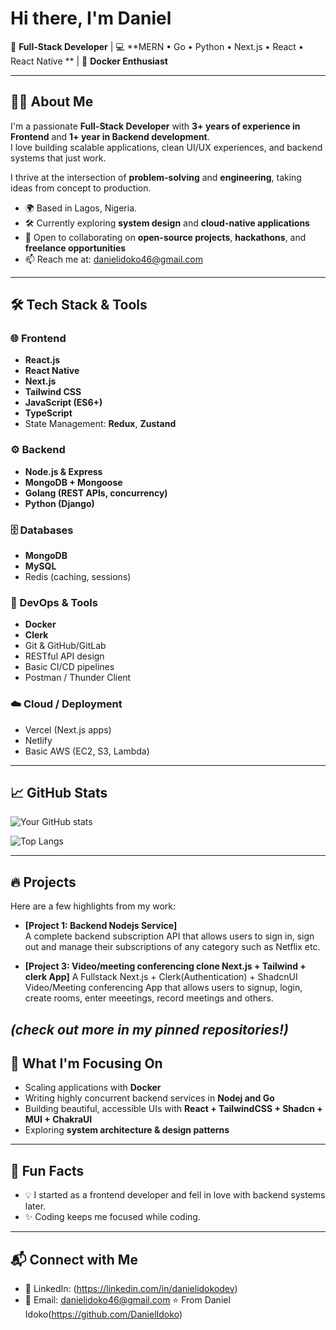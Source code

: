 # Hi there, I'm Daniel

🚀 **Full-Stack Developer** | 💻 **MERN • Go • Python • Next.js • React • React Native ** | 🐳 **Docker Enthusiast**  

---

## 🧑‍💻 About Me

I'm a passionate **Full-Stack Developer** with **3+ years of experience in Frontend** and **1+ year in Backend development**.  
I love building scalable applications, clean UI/UX experiences, and backend systems that just work.  

I thrive at the intersection of **problem-solving** and **engineering**, taking ideas from concept to production.  

- 🌍 Based in Lagos, Nigeria. 
- 🛠 Currently exploring **system design** and **cloud-native applications**  
- 🤝 Open to collaborating on **open-source projects**, **hackathons**, and **freelance opportunities**  
- 📫 Reach me at: danielidoko46@gmail.com

---

## 🛠 Tech Stack & Tools

### 🌐 Frontend
- **React.js**
- **React Native**
- **Next.js**
- **Tailwind CSS**
- **JavaScript (ES6+)**
- **TypeScript**
- State Management: **Redux**, **Zustand**

### ⚙️ Backend
- **Node.js & Express**
- **MongoDB + Mongoose**
- **Golang (REST APIs, concurrency)**
- **Python (Django)**

### 🗄 Databases
- **MongoDB**
- **MySQL**
- Redis (caching, sessions)

### 🐳 DevOps & Tools
- **Docker**
- **Clerk**
- Git & GitHub/GitLab
- RESTful API design
- Basic CI/CD pipelines
- Postman / Thunder Client

### ☁️ Cloud / Deployment
- Vercel (Next.js apps)
- Netlify
- Basic AWS (EC2, S3, Lambda)

---

## 📈 GitHub Stats

![Your GitHub stats](https://github-readme-stats.vercel.app/api?username=DanielIdoko&show_icons=true&theme=tokyonight)  

![Top Langs](https://github-readme-stats.vercel.app/api/top-langs/?username=DanielIdoko&layout=compact&theme=tokyonight)

---

## 🔥 Projects

Here are a few highlights from my work:


- **[Project 1: Backend Nodejs Service]**  
  A complete backend subscription API that allows users to sign in, sign out and manage their subscriptions of any category such as Netflix etc.  

- **[Project 3: Video/meeting conferencing clone Next.js + Tailwind + clerk App]**
  A Fullstack Next.js + Clerk(Authentication) + ShadcnUI Video/Meeting conferencing App that allows users to signup, login, create rooms, enter meeetings, record meetings and others.

*(check out more in my pinned repositories!)*  
---

## 🎯 What I'm Focusing On
- Scaling applications with **Docker**  
- Writing highly concurrent backend services in **Nodej and Go**  
- Building beautiful, accessible UIs with **React + TailwindCSS + Shadcn + MUI + ChakraUI**  
- Exploring **system architecture & design patterns**  

---

## 🌱 Fun Facts
- 💡 I started as a frontend developer and fell in love with backend systems later.    
- ✨ Coding keeps me focused while coding.  

---

## 📬 Connect with Me
- 💼 LinkedIn: (https://linkedin.com/in/danielidokodev)  
- 📧 Email: danielidoko46@gmail.com
⭐️  From Daniel Idoko(https://github.com/DanielIdoko)
